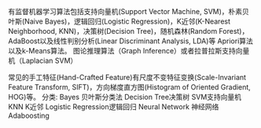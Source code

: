 有监督机器学习算法包括支持向量机(Support Vector Machine, SVM)，朴素贝叶斯(Naive Bayes)，逻辑回归(Logistic Regression)，K近邻(K-Nearest Neighborhood, KNN)，决策树(Decision Tree)，随机森林(Random Forest)，AdaBoost以及线性判别分析(Linear Discriminant Analysis, LDA)等
Apriori算法以及k-Means算法。
图论推理算法（Graph Inference）或者拉普拉斯支持向量机（Laplacian SVM）


常见的手工特征(Hand-Crafted Feature)有尺度不变特征变换(Scale-Invariant Feature Transform, SIFT)，方向梯度直方图(Histogram of Oriented Gradient, HOG)等。
分类:
Bayes 贝叶斯分类法
Decision Tree决策树
SVM支持向量机
KNN K近邻
Logistic Regression逻辑回归
Neural Network 神经网络
Adaboosting